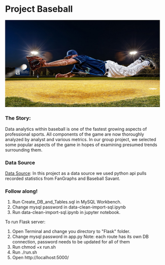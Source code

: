 
# Project Baseball
![Main](main.png)
### The Story:
Data analytics within baseball is one of the fastest growing aspects of professional sports. All components of the game are now thoroughly analyzed by analyst and various metrics. In our group project, we selected some popular aspects of the game in hopes of examining presumed trends surrounding them. 

### Data Source 
[Data Source](https://github.com/jldbc/pybaseball): In this project as a data source we used python api pulls recorded statistics from FanGraphs and Baseball Savant.

### Follow along!
1) Run Create_DB_and_Tables.sql in MySQL Workbench.
2) Change mysql password in data-clean-import-sql.ipynb  
3) Run data-clean-import-sql.ipynb in jupyter notebook.

To run Flask server: 
1) Open Terminal and change you directory to "Flask" folder.
2) Change mysql password in app.py
Note: each route has its own DB connection, password needs to be updated for all of them
3) Run chmod +x run.sh  
4) Run ./run.sh  
5) Open http://localhost:5000/  



